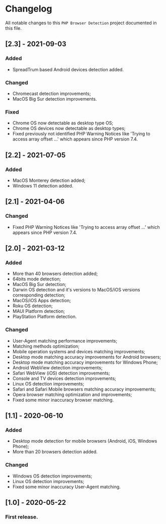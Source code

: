 # Changelog

All notable changes to this `PHP Browser Detection` project documented in this file.

## [2.3] - 2021-09-03

### Added

- SpreadTrum based Android devices detection added.

### Changed

- Chromecast detection improvements;
- MacOS Big Sur detection improvements.

### Fixed

- Chrome OS now detectable as desktop type OS;
- Chrome OS devices now detectable as desktop types;
- Fixed previously not identified PHP Warning Notices like 'Trying to access array offset ...' which appears since PHP version 7.4.

## [2.2] - 2021-07-05

### Added

- MacOS Monterey detection added;
- Windows 11 detection added.

## [2.1] - 2021-04-06

### Changed

- Fixed PHP Warning Notices like 'Trying to access array offset ...' which appears since PHP version 7.4.

## [2.0] - 2021-03-12

### Added

- More than 40 browsers detection added;
- 64bits mode detection;
- MacOS Big Sur detection;
- Darwin OS detection and it's versions to MacOS/iOS versions corresponding detection;
- MacOS/iOS Apps detection;
- Roku OS detection;
- MAUI Platform detection;
- PlayStation Platform detection.

### Changed

- User-Agent matching performance improvements;
- Matching methods optimization;
- Mobile operation systems and devices matching improvements;
- Desktop mode matching accuracy improvements for Android browsers;
- Desktop mode matching accuracy improvements for Windows Phone;
- Android WebView detection improvements;
- Safari WebView (iOS) detection improvements;
- Console and TV devices detection improvements;
- Linux OS detection improvements;
- Safari and Safari Mobile browsers matching accuracy improvements;
- Opera browser matching optimization and improvements;
- Fixed some minor inaccuracy browser matching.

## [1.1] - 2020-06-10

### Added

- Desktop mode detection for mobile browsers (Android, iOS, Windows Phone);
- More than 20 browsers detection added.

### Changed

- Windows OS detection improvements;
- Linux OS detection improvements;
- Fixed some minor inaccuracy User-Agent matching.

## [1.0] - 2020-05-22

### First release.